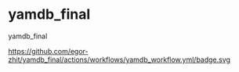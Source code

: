 # yamdb_final
yamdb_final

https://github.com/egor-zhit/yamdb_final/actions/workflows/yamdb_workflow.yml/badge.svg